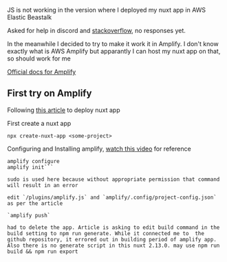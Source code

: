 JS is not working in the version where I deployed my nuxt app in AWS Elastic Beastalk

Asked for help in discord and [stackoverflow](https://stackoverflow.com/questions/62671034/nuxtjs-app-deployed-to-elastic-beanstalk-javascript-not-working-in-the-deployed), no responses yet.

In the meanwhile I decided to try to make it work it in Amplify. I don't know exactly what is AWS Amplify but apparantly I can host my nuxt app on that, so should work for me

[Official docs for Amplify](https://docs.amplify.aws/cli/start/install)

## First try on Amplify

Following [this article](https://kodius.com/blog/nuxt-ssr-on-amplify/#setting-the-stage) to deploy nuxt app

First create a nuxt app

`npx create-nuxt-app <some-project>`

Configuring and Installing amplify, [watch this video](https://www.youtube.com/watch?v=fWbM5DLh25U) for reference

```sudo npm install -g @aws-amplify/cli
amplify configure
amplify init```

sudo is used here because without appropriate permission that command will result in an error

edit `/plugins/amplify.js` and `amplify/.config/project-config.json` as per the article

`amplify push`

had to delete the app. Article is asking to edit build command in the build setting to npm run generate. While it connected me to  the github repository, it errored out in building period of amplify app. Also there is no generate script in this nuxt 2.13.0. may use npm run build && npm run export